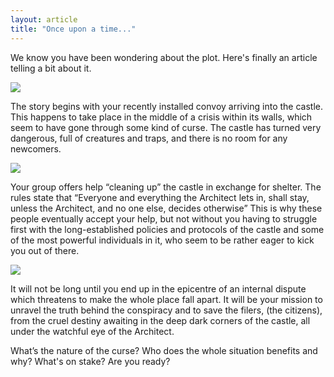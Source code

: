 ```yaml
---
layout: article
title: "Once upon a time..."
---
```


<p>We know you have been wondering about the plot. Here's finally an article telling a bit about it.</p>

<img src="http://i.imgur.com/gTfSV8e.gif">
<p>The story begins with your recently installed convoy arriving into the castle.
This happens to take place in the middle of a crisis within its walls, which seem to have gone through some kind of curse.
The castle has turned very dangerous, full of creatures and traps, and there is no room for any newcomers.</p>
<img src="http://i.imgur.com/dwoBjwX.gif">

<p>Your group offers help “cleaning up” the castle in exchange for shelter.
The rules state that “Everyone and everything the Architect lets in, shall stay, unless the Architect, and no one else, decides otherwise” This is why these people eventually accept your help, but not without you having to struggle first with the long-established policies and protocols of the castle and some of the most powerful individuals in it, who seem to be rather eager to kick you out of there.</p>
<img src="http://i.imgur.com/1g3dxDG.gif">

<p>It will not be long until you end up in the epicentre of an internal dispute which threatens to make the whole place fall apart. It will be your mission to unravel the truth behind the conspiracy and to save the filers, (the citizens), from the cruel destiny awaiting in the deep dark corners of the castle, all under the watchful eye of the Architect. </p>

<p>What’s the nature of the curse? Who does the whole situation benefits and why? What's on stake? Are you ready? </p>